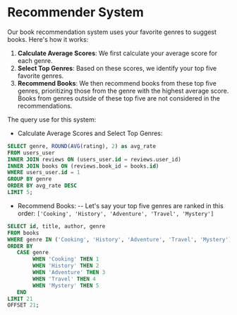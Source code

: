 # Recommender System

Our book recommendation system uses your favorite genres to suggest books. Here's how it works:

1. **Calculate Average Scores**: We first calculate your average score for each genre.
2. **Select Top Genres**: Based on these scores, we identify your top five favorite genres.
3. **Recommend Books**: We then recommend books from these top five genres, prioritizing those from the genre with the highest average score. Books from genres outside of these top five are not considered in the recommendations.

The query use for this system:

- Calculate Average Scores and Select Top Genres:

```sql
SELECT genre, ROUND(AVG(rating), 2) as avg_rate
FROM users_user
INNER JOIN reviews ON (users_user.id = reviews.user_id)
INNER JOIN books ON (reviews.book_id = books.id)
WHERE users_user.id = 1
GROUP BY genre
ORDER BY avg_rate DESC
LIMIT 5;
```

- Recommend Books:
  -- Let's say your top five genres are ranked in this order:
  `['Cooking', 'History', 'Adventure', 'Travel', 'Mystery']`

```sql
SELECT id, title, author, genre
FROM books
WHERE genre IN ('Cooking', 'History', 'Adventure', 'Travel', 'Mystery')
ORDER BY
   CASE genre
        WHEN 'Cooking' THEN 1
        WHEN 'History' THEN 2
        WHEN 'Adventure' THEN 3
        WHEN 'Travel' THEN 4
        WHEN 'Mystery' THEN 5
   END
LIMIT 21
OFFSET 21;
```
